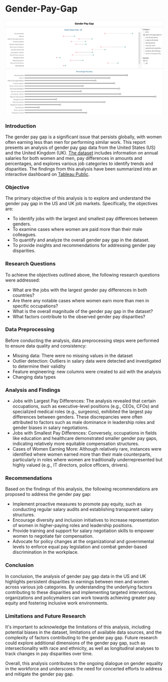 # Gender-Pay-Gap

[![image alt](https://github.com/D-ote/Gender-Pay-Gap/blob/main/Screenshot%202025-02-23%20at%2011.28.16.png)](https://public.tableau.com/app/profile/dooter.ior/viz/GenderPayGapUS-UK/Dashboard1)

### Introduction
The gender pay gap is a significant issue that persists globally, with women often earning less than men for performing similar work. This report presents an analysis of gender pay gap data from the United States (US) and the United Kingdom (UK). [The dataset](https://docs.google.com/spreadsheets/d/1Qih5qBcuTntLbx7G7BzunRSOgGD0b_zc07sTzqiKGn4/edit#gid=1275614270) includes information on annual salaries for both women and men, pay differences in amounts and percentages, and explores various job categories to identify trends and disparities. The findings from this analysis have been summarized into an interactive dashboard on [Tableau Public](https://public.tableau.com/app/profile/dooter.ior/viz/GenderPayGapUS-UK/Dashboard1).

### Objective
The primary objective of this analysis is to explore and understand the gender pay gap in the US and UK job markets. Specifically, the objectives are:

- To identify jobs with the largest and smallest pay differences between genders.
- To examine cases where women are paid more than their male colleagues.
- To quantify and analyze the overall gender pay gap in the dataset.
- To provide insights and recommendations for addressing gender pay disparities.

### Research Questions
To achieve the objectives outlined above, the following research questions were addressed:

- What are the jobs with the largest gender pay differences in both countries?
- Are there any notable cases where women earn more than men in specific occupations?
- What is the overall magnitude of the gender pay gap in the dataset?
- What factors contribute to the observed gender pay disparities?

### Data Preprocessing
Before conducting the analysis, data preprocessing steps were performed to ensure data quality and consistency:

- Missing data: There were no missing values in the dataset
- Outlier detection: Outliers in salary data were detected and investigated to determine their validity
- Feature engineering: new columns were created to aid with the analysis
- Changing data types

### Analysis and Findings
- Jobs with Largest Pay Differences: The analysis revealed that certain occupations, such as executive-level positions (e.g., CEOs, CFOs) and specialized medical roles (e.g., surgeons), exhibited the largest pay differences between genders. These discrepancies were often attributed to factors such as male dominance in leadership roles and gender biases in salary negotiations.
- Jobs with Smallest Pay Differences: Conversely, occupations in fields like education and healthcare demonstrated smaller gender pay gaps, indicating relatively more equitable compensation structures.
- Cases of Women Earning More: Although relatively rare, instances were identified where women earned more than their male counterparts, particularly in roles where women are traditionally underrepresented but highly valued (e.g., IT directors, police officers, drivers).

### Recommendations
Based on the findings of this analysis, the following recommendations are proposed to address the gender pay gap:

- Implement proactive measures to promote pay equity, such as conducting regular salary audits and establishing transparent salary structures.
- Encourage diversity and inclusion initiatives to increase representation of women in higher-paying roles and leadership positions.
- Provide training and support for salary negotiation skills to empower women to negotiate fair compensation.
- Advocate for policy changes at the organizational and governmental levels to enforce equal pay legislation and combat gender-based discrimination in the workplace.

### Conclusion
In conclusion, the analysis of gender pay gap data in the US and UK highlights persistent disparities in earnings between men and women across various job categories. By understanding the underlying factors contributing to these disparities and implementing targeted interventions, organizations and policymakers can work towards achieving greater pay equity and fostering inclusive work environments.

### Limitations and Future Research
It's important to acknowledge the limitations of this analysis, including potential biases in the dataset, limitations of available data sources, and the complexity of factors contributing to the gender pay gap. Future research could explore additional dimensions of the gender pay gap, such as intersectionality with race and ethnicity, as well as longitudinal analyses to track changes in pay disparities over time.

Overall, this analysis contributes to the ongoing dialogue on gender equality in the workforce and underscores the need for concerted efforts to address and mitigate the gender pay gap.
